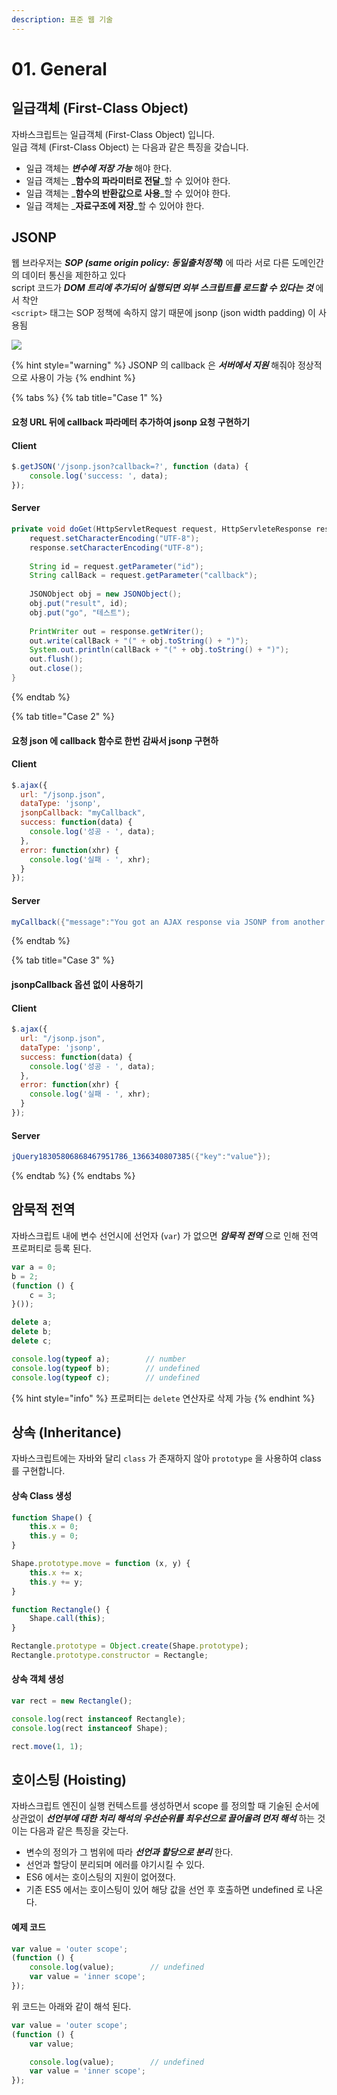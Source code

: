 ```yaml
---
description: 표준 웹 기술
---
```


# 01. General

## 일급객체 \(First-Class Object\)

자바스크립트는 일급객체 \(First-Class Object\) 입니다.  
일급 객체 \(First-Class Object\) 는 다음과 같은 특징을 갖습니다.

* 일급 객체는 _**변수에 저장 가능**_ 해야 한다.
* 일급 객체는 _**함수의 파라미터로 전달**_할 수 있어야 한다.
* 일급 객체는 _**함수의 반환값으로 사용**_할 수 있어야 한다.
* 일급 객체는 _**자료구조에 저장**_할 수 있어야 한다.

## JSONP

웹 브라우저는 _**SOP \(same origin policy: 동일출처정책\)**_ 에 따라 서로 다른 도메인간의 데이터 통신을 제한하고 있다   
script 코드가 _**DOM 트리에 추가되어 실행되면 외부 스크립트를 로드할 수 있다는 것**_ 에서 착안   
`<script>` 태그는 SOP 정책에 속하지 않기 때문에 jsonp \(json width padding\) 이 사용됨

![](../../../.gitbook/assets/undefined%20%283%29.tiff)

{% hint style="warning" %}
JSONP 의 callback 은 _**서버에서 지원**_ 해줘야 정상적으로 사용이 가능
{% endhint %}

{% tabs %}
{% tab title="Case 1" %}
#### 요청 URL 뒤에 callback 파라메터 추가하여 jsonp 요청 구현하기

#### Client

```javascript
$.getJSON('/jsonp.json?callback=?', function (data) {
    console.log('success: ', data);
});
```

#### Server

```java
private void doGet(HttpServletRequest request, HttpServleteResponse response) throws ServletException, IOException { 
    request.setCharacterEncoding("UTF-8");
    response.setCharacterEncoding("UTF-8");
          
    String id = request.getParameter("id");
    String callBack = request.getParameter("callback");
  
    JSONObject obj = new JSONObject();
    obj.put("result", id);
    obj.put("go", "테스트");
          
    PrintWriter out = response.getWriter();
    out.write(callBack + "(" + obj.toString() + ")");
    System.out.println(callBack + "(" + obj.toString() + ")");
    out.flush();
    out.close();
}
```
{% endtab %}

{% tab title="Case 2" %}
#### 요청 json 에 callback 함수로 한번 감싸서 jsonp 구현하

#### Client

```javascript
$.ajax({
  url: "/jsonp.json",
  dataType: 'jsonp',
  jsonpCallback: "myCallback",
  success: function(data) {
    console.log('성공 - ', data);
  },
  error: function(xhr) {
    console.log('실패 - ', xhr);
  }
});
```

#### Server

```java
myCallback({"message":"You got an AJAX response via JSONP from another site!"});
```
{% endtab %}

{% tab title="Case 3" %}
#### jsonpCallback 옵션 없이 사용하기

#### Client

```javascript
$.ajax({
  url: "/jsonp.json",
  dataType: 'jsonp',
  success: function(data) {
    console.log('성공 - ', data);
  },
  error: function(xhr) {
    console.log('실패 - ', xhr);
  }
});
```

#### Server

```java
jQuery18305806868467951786_1366340807385({"key":"value"});
```
{% endtab %}
{% endtabs %}

## 암묵적 전역

자바스크립트 내에 변수 선언시에 선언자 \(`var`\) 가 없으면 _**암묵적 전역**_ 으로 인해 전역 프로퍼티로 등록 된다.

```javascript
var a = 0;
b = 2;
(function () {
    c = 3;
}());

delete a;
delete b;
delete c;

console.log(typeof a);        // number
console.log(typeof b);        // undefined
console.log(typeof c);        // undefined
```

{% hint style="info" %}
프로퍼티는 `delete` 연산자로 삭제 가능
{% endhint %}

## 상속 \(Inheritance\)

자바스크립트에는 자바와 달리 `class` 가 존재하지 않아 `prototype` 을 사용하여 class 를 구현합니다.

#### 상속 Class 생성 

```javascript
function Shape() {
    this.x = 0;
    this.y = 0;
}

Shape.prototype.move = function (x, y) {
    this.x += x;
    this.y += y;
}

function Rectangle() {
    Shape.call(this);
}

Rectangle.prototype = Object.create(Shape.prototype);
Rectangle.prototype.constructor = Rectangle; 
```

#### 상속 객체 생성

```javascript
var rect = new Rectangle();

console.log(rect instanceof Rectangle);
console.log(rect instanceof Shape);

rect.move(1, 1);
```

## 호이스팅 \(Hoisting\)

자바스크립트 엔진이 실행 컨텍스트를 생성하면서 scope 를 정의할 때 기술된 순서에 상관없이 _**선언부에 대한 처리 해석의 우선순위를 최우선으로 끌어올려 먼저 해석**_ 하는 것   
이는 다음과 같은 특징을 갖는다.

* 변수의 정의가 그 범위에 따라 _**선언과 할당으로 분리**_ 한다.
* 선언과 할당이 분리되며 에러를 야기시킬 수 있다.
* ES6 에서는 호이스팅의 지원이 없어졌다.
* 기존 ES5 에서는 호이스팅이 있어 해당 값을 선언 후 호출하면 undefined 로 나온다.

#### 예제 코드 

```javascript
var value = 'outer scope';
(function () {
    console.log(value);        // undefined
    var value = 'inner scope';
});
```

위 코드는 아래와 같이 해석 된다.

```javascript
var value = 'outer scope';
(function () {
    var value;

    console.log(value);        // undefined    
    var value = 'inner scope';
});
```

